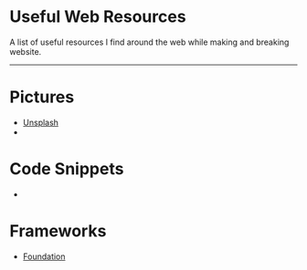 <h1>Useful Web Resources</h1>
A list of useful resources I find around the web while making and breaking website.
<hr />

<h1>Pictures</h1>
	<ul>
		<li><a href="https://unsplash.com">Unsplash</a></li>
		<li><a href=""></a></li>
	</ul>
<h1>Code Snippets</h1>
	<ul>
		<li><a href=""></a></li>
	</ul>
<h1>Frameworks</h1>
	<ul>
		<li><a href="http://foundation.zurb.com">Foundation</a></li>
	</ul>